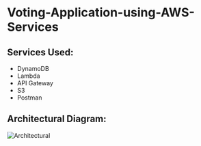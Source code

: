 # Voting-Application-using-AWS-Services
## Services Used:
- DynamoDB
- Lambda
- API Gateway
- S3
- Postman

## Architectural Diagram:
![Architectural](https://user-images.githubusercontent.com/89773843/200127232-7eedae11-0b08-4684-b6ff-b8677163f563.png)
